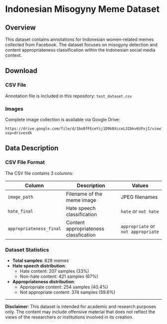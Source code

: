 # Indonesian Misogyny Meme Dataset

## Overview

This dataset contains annotations for Indonesian women-related memes collected from Facebook. The dataset focuses on misogyny detection and content appropriateness classification within the Indonesian social media context.

## Download

### CSV File
Annotation file is included in this repository: `test_dataset.csv`

### Images
Complete image collection is available via Google Drive:
```
https://drive.google.com/file/d/1bo0fFEceYij1D9k8XcceL32bkv6UFxjI/view?usp=drivesdk
```

## Data Description

### CSV File Format

The CSV file contains 3 columns:

| Column | Description | Values |
|--------|-------------|---------|
| `image_path` | Filename of the meme image | JPEG filenames |
| `hate_final` | Hate speech classification | `hate` or `not hate` |
| `appropriateness_final` | Content appropriateness classfication | `appropriate` or `not appropriate` |

### Dataset Statistics

- **Total samples**: 628 memes
- **Hate speech distribution**:
  - Hate content: 207 samples (33%)
  - Non-hate content: 421 samples (67%)
- **Appropriateness distribution**:
  - Appropriate content: 254 samples (40.4%)
  - Not appropriate content: 374 samples (59.6%)

---

**Disclaimer**: This dataset is intended for academic and research purposes only. The content may include offensive material that does not reflect the views of the researchers or institutions involved in its creation.
